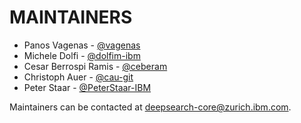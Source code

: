 # MAINTAINERS

- Panos Vagenas - [@vagenas](https://github.com/vagenas)
- Michele Dolfi - [@dolfim-ibm](https://github.com/dolfim-ibm)
- Cesar Berrospi Ramis - [@ceberam](https://github.com/ceberam)
- Christoph Auer - [@cau-git](https://github.com/cau-git)
- Peter Staar - [@PeterStaar-IBM](https://github.com/PeterStaar-IBM)

Maintainers can be contacted at [deepsearch-core@zurich.ibm.com](mailto:deepsearch-core@zurich.ibm.com).
